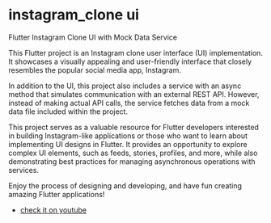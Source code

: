 # instagram_clone ui

Flutter Instagram Clone UI with Mock Data Service

This Flutter project is an Instagram clone user interface (UI) implementation. It showcases a visually appealing and user-friendly interface that closely resembles the popular social media app, Instagram.

In addition to the UI, this project also includes a service with an async method that simulates communication with an external REST API. However, instead of making actual API calls, the service fetches data from a mock data file included within the project.

This project serves as a valuable resource for Flutter developers interested in building Instagram-like applications or those who want to learn about implementing UI designs in Flutter. It provides an opportunity to explore complex UI elements, such as feeds, stories, profiles, and more, while also demonstrating best practices for managing asynchronous operations with services.

Enjoy the process of designing and developing, and have fun creating amazing Flutter applications!

- [check it on youtube](https://youtu.be/KF9gmy9lUn0)

